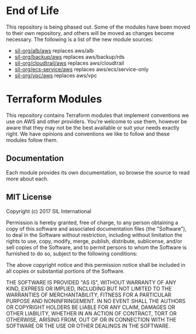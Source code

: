 # End of Life

This repository is being phased out. Some of the modules have been moved to
their own repository, and others will be moved as changes become necessary.
The following is a list of the new module sources:

- [sil-org/alb/aws](https://github.com/sil-org/terraform-aws-alb) replaces aws/alb
- [sil-org/backup/aws](https://github.com/sil-org/terraform-aws-backup) replaces aws/backup/rds
- [sil-org/cloudtrail/aws](https://github.com/sil-org/terraform-aws-cloudtrail) replaces aws/cloudtrail
- [sil-org/ecs-service/aws](https://github.com/sil-org/terraform-aws-ecs-service) replaces aws/ecs/service-only
- [sil-org/vpc/aws](https://github.com/sil-org/terraform-aws-vpc) replaces aws/vpc

# Terraform Modules
This repository contains Terraform modules that implement conventions we use
on AWS and other providers. You're welcome to use them, however be aware
that they may not be the best available or suit your needs exactly right. We
have opinions and conventions we like to follow and these modules follow them.

## Documentation
Each module provides its own documentation, so browse the source to read more
about each.

## MIT License
Copyright (c) 2017 SIL International

Permission is hereby granted, free of charge, to any person obtaining a copy
of this software and associated documentation files (the "Software"), to deal
in the Software without restriction, including without limitation the rights
to use, copy, modify, merge, publish, distribute, sublicense, and/or sell
copies of the Software, and to permit persons to whom the Software is
furnished to do so, subject to the following conditions:

The above copyright notice and this permission notice shall be included in all
copies or substantial portions of the Software.

THE SOFTWARE IS PROVIDED "AS IS", WITHOUT WARRANTY OF ANY KIND, EXPRESS OR
IMPLIED, INCLUDING BUT NOT LIMITED TO THE WARRANTIES OF MERCHANTABILITY,
FITNESS FOR A PARTICULAR PURPOSE AND NONINFRINGEMENT. IN NO EVENT SHALL THE
AUTHORS OR COPYRIGHT HOLDERS BE LIABLE FOR ANY CLAIM, DAMAGES OR OTHER
LIABILITY, WHETHER IN AN ACTION OF CONTRACT, TORT OR OTHERWISE, ARISING FROM,
OUT OF OR IN CONNECTION WITH THE SOFTWARE OR THE USE OR OTHER DEALINGS IN THE
SOFTWARE.
